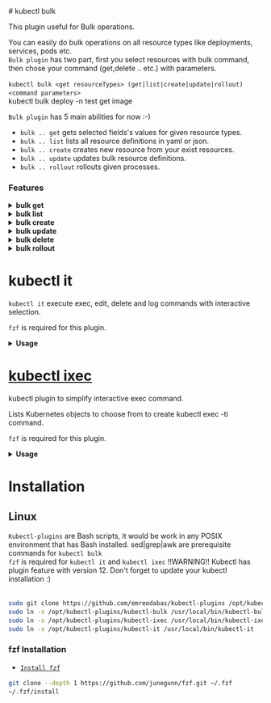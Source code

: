 <meta name='keywords' content='kubectl, kubectl plugins, kubectl-plugins, kubectl bulk, kubectl interactive, kubectl exec, kubernetes bulk, kubernetes interactive, kubectl delete all, kubernetes delete all, kubectl edit all, kubernetes edit all '>
# kubectl bulk

This plugin useful for Bulk operations.

You can easily do bulk operations on all resource types like deployments, services, pods etc.  
`Bulk plugin` has two part, first you select resources with bulk command, then chose your command (get,delete .. etc.) with parameters.  
 
 `kubectl bulk <get resourceTypes> (get|list|create|update|rollout) <command parameters>`  
 kubectl bulk deploy -n test get image   

`Bulk plugin` has 5 main abilities for now :-)

 - `bulk .. get` gets selected fields's values for given resource types. 
 - `bulk .. list` lists all resource definitions in yaml or json.
 - `bulk .. create` creates new resource from your exist resources.
 - `bulk .. update` updates bulk resource definitions.
 - `bulk .. rollout` rollouts given processes.  


### Features


 <details>
 <summary><b>bulk get</b></summary>
 
 `bulk .. get` automatically get resources name, you don't need to add for all command 
 !!Warning!! `bulk .. get` create a temporary file in path for performance.  
 
 #### Usage
  
  ``` 
   # get fields' values for given resource type
   kubectl bulk <resourceType> [<parameters>] get [<fields>]
  ``` 
  ![kubectl-bulk get GIF](img/kubectl_bulk_get.gif)
  
 #### Sample

```console 
 $ kubectl bulk hpa -n myspace get minReplicas maxReplicas  
  minReplicas maxReplicas fields are getting
    name: podinfo
    maxReplicas: 10
    minReplicas: 2
    name: sample-metrics-app-hpa
    maxReplicas: 10
    minReplicas: 2
    
 $ kubectl bulk service get file json
 All definitions will be written in file.json
 
  ```
 </details> 
  <details>
 <summary><b>bulk list</b></summary>
 
 ##   **`bulk list`**  

`bulk .. list` default mode for `Bulk plugin`

#### Usage
 
 ``` 
  # list all resource definitions in yaml (default format) format 
  kubectl bulk <resourceType> [<parameters>]
  # list all resource definitions in json format  
  kubectl bulk <resourceType> [<parameters>] list json
  # list all resource definitions in to a file with json format  
  kubectl bulk <resourceType> [<parameters>] list filename json  
 ``` 
 ![kubectl-bulk list GIF](img/kubectl_bulk_list.gif)
 
  #### Sample
  ```console 
$ kubectl bulk deploy -n test 
apiVersion: v1
items:
- apiVersion: extensions/v1beta1
  kind: Deployment
  name: sample-app
  ...
apiVersion: v1
items:
- apiVersion: extensions/v1beta1
  kind: Deployment
  name: another-sample-app
...
 
$ kubectl bulk service list file json
All definitions will be written in file.json

 ```
 </details> 
  <details>
 <summary><b>bulk create</b></summary>

 ###   **`bulk create`**  
`bulk .. create` get your resource definitions and change metadata fields (name,namespaces) as you defined then create the new resources.
 !!Warning!! If that parameter not found (with/out value) than nothing will be changed/created. Standard not created error will be throwed.
  
 #### Usage
 
 ``` 
# get all definitions and create resources with definitions that parameterName fields changed has oldValue with newValue
  kubectl bulk <resourceType>[<parameters>] create parameterName oldValue newValue
# get all definitions and create resources with definitions that parameterName fields removed and added with newValue
  kubectl bulk <resourceType>[<parameters>] create parameterName newValue  
 ``` 
 
 ![kubectl-bulk create GIF](img/kubectl_bulk_get&create.gif)
 #### Sample
 
  ```console 
$ kubectl bulk deploy -n test create namespace test staging 
creating new resource with changing namespace: test to namespace: staging for all  deploy
deployment.extensions/sample-app created
deployment.extensions/another-sample-app created

$ kubectl bulk service create name service1 service2


 ```
</details> 
  <details>
 <summary><b>bulk update</b></summary>

 ##   **`bulk update`**  
`bulk .. update` get your resource definitions and change any fields as you defined then update resource definitions.
 !!Warning!! If that parameter not found (with/out value) than nothing will be changed/updated. Standard not updated error will be throwed.

 #### Usage
 
 ``` 
 # get all definitions and update resources with definitions that parameterName fields changed has oldValue with newValue
  kubectl bulk <resourceType>[<parameters>] update parameterName oldValue newValue
# get all definitions and update resources with definitions that parameterName fields removed and added with newValue
  kubectl bulk <resourceType>[<parameters>] update parameterName newValue  
 ``` 
 ![kubectl-bulk update GIF](img/kubectl_bulk_get&update.gif)
 #### Sample
 
  ```console 
# Update all deploys image value in test namespace which image version was v1   
$ kubectl bulk deploy -n test update image v1 v2 
updating resource with changing image: v1 to image: v2 for all  deploy -n test
deployment.extensions/deploy-1 replaced
deployment.extensions/deploy-2 replaced
deployment.extensions/deploy-3 replaced
...
# Update all deploys image value in test namespace with v4
$ kubectl bulk deploy -n test update image v4 
updating resource with image: v5 for all  deploy 
deployment.extensions/deploy-1 replaced
deployment.extensions/deploy-2 replaced
deployment.extensions/deploy-3 replaced

 ```
</details> 
  <details>
 <summary><b>bulk delete</b></summary>

 ##   **`bulk delete`**  
`bulk .. delete` easy way to bulk delete resources or fields.

 #### Usage
 
 ``` 
  # delete resources that in requested resource types 
  kubectl bulk <resourceType> [<parameters>] delete
  # delete fields of resources that in requested resource types  
  kubectl bulk <resourceType> [<parameters>] delete <fields>
  
 ``` 
 ![kubectl-bulk delete GIF](img/kubectl_bulk_get&delete.gif)
 #### Sample
 
  ```console 
$ kubectl bulk service -n test delete
 service/svc-1 deleted
 service/svc-2 deleted
 ...
$ kubectl bulk deploy delete label1
deployment.extensions/deploy-1 replaced
deployment.extensions/deploy-2 replaced

 ```
</details> 
  <details>
 <summary><b>bulk rollout</b></summary>

 ##   **`bulk rollout`**  
`bulk .. rollout` gives you all rollout features that history|pause|resume|status|undo    
!!Reminder!! Rollout feature could be used only these resource types -> deployments|daemonsets|statefulsets

 #### Usage
 
 ``` 
  # do rollout for all resources that requested 
  kubectl bulk <resourceType> [<parameters>] rollout history|pause|resume|status|undo <rollout parameters>
 ``` 
 
 ![kubectl-bulk rollout GIF](img/kubectl_bulk_rollout.gif)
 #### Sample
 
  ```console 
$ kubectl bulk deploy -n test rollout undo
 'deploy's are being rollout undo
 deployment.extensions/deploy-1
deployment.extensions/deploy-2
$  kubectl bulk deploy -n test rollout history
deployment.extensions/deploy-1 
REVISION  CHANGE-CAUSE
1         <none>

deployment.extensions/deploy-2 
REVISION  CHANGE-CAUSE
1         <none>
2         <none>

 ```
</details> 

# kubectl it
 `kubectl it` execute exec, edit, delete and log commands with interactive selection.
 
 `fzf` is required for this plugin.

  <details>
 <summary><b>Usage </b></summary>
 
```console
$ kubectl it
..
$ kubectl it exec|edit|log|delete
..
$ kubectl it exec|edit|log|delete <namespace>
```

![kubectl-it exec GIF](img/kubectl_it_exec.gif)

![kubectl-it edit GIF](img/kubectl_it_edit.gif)
   
![kubectl-it delete GIF](img/kubectl_it_delete.gif)
    
![kubectl-it log GIF](img/kubectl_it_log.gif)
        
![kubectl-it exclusive GIF](img/kubectl_it_exclusive.gif)
        
   </details> 

#  [kubectl ixec](https://github.com/duyguserbest/kubectl-iexec)

kubectl plugin to simplify interactive exec command.

Lists Kubernetes objects to choose from to create kubectl exec -ti command.


`fzf` is required for this plugin. 

  <details>
 <summary><b>Usage </b></summary>

![kubectl-iexec demo GIF](img/kubectl-ixec-demo.gif)

```sh
kubectl ixec
```
</details> 

# Installation 


## Linux

 `Kubectl-plugins` are Bash scripts, it would be work in any POSIX environment that has Bash installed. 
 sed|grep|awk are prerequisite commands for `kubectl bulk`  
`fzf` is required for `kubectl it` and `kubectl ixec`
 !!WARNING!!  Kubectl has plugin feature with version 12. Don't forget to update your kubectl installation :)

``` bash

sudo git clone https://github.com/emreodabas/kubectl-plugins /opt/kubectl-plugins
sudo ln -s /opt/kubectl-plugins/kubectl-bulk /usr/local/bin/kubectl-bulk
sudo ln -s /opt/kubectl-plugins/kubectl-ixec /usr/local/bin/kubectl-ixec
sudo ln -s /opt/kubectl-plugins/kubectl-it /usr/local/bin/kubectl-it
```

### fzf Installation

- [`Install fzf`](https://github.com/junegunn/fzf#installation)

```sh
git clone --depth 1 https://github.com/junegunn/fzf.git ~/.fzf
~/.fzf/install
```


